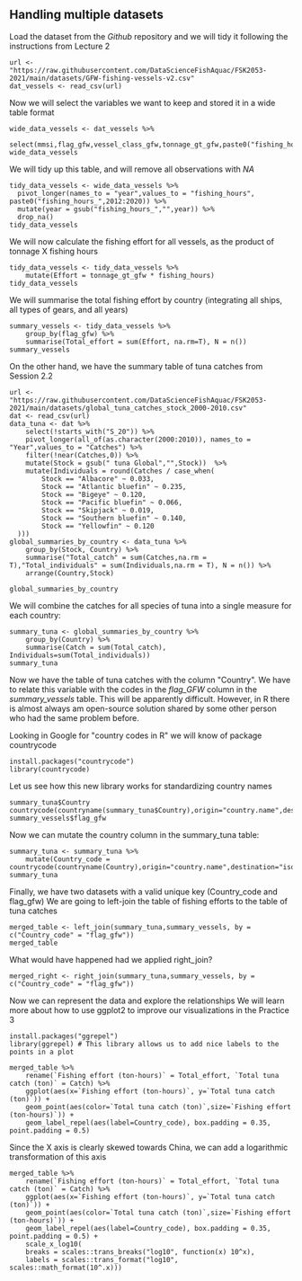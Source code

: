 ## Handling multiple datasets

Load the dataset from the _Github_ repository and we will tidy it following the instructions from Lecture 2
```
url <- "https://raw.githubusercontent.com/DataScienceFishAquac/FSK2053-2021/main/datasets/GFW-fishing-vessels-v2.csv"
dat_vessels <- read_csv(url)
```

Now we will select the variables we want to keep and stored it in a wide table format
```
wide_data_vessels <- dat_vessels %>% 
  select(mmsi,flag_gfw,vessel_class_gfw,tonnage_gt_gfw,paste0("fishing_hours_",2012:2020))
wide_data_vessels
```
We will tidy up this table, and will remove all observations with _NA_
```
tidy_data_vessels <- wide_data_vessels %>% 
  pivot_longer(names_to = "year",values_to = "fishing_hours", paste0("fishing_hours_",2012:2020)) %>%
  mutate(year = gsub("fishing_hours_","",year)) %>%
  drop_na()
tidy_data_vessels
```

We will now calculate the fishing effort for all vessels, as the product of tonnage X fishing hours
```
tidy_data_vessels <- tidy_data_vessels %>%
	mutate(Effort = tonnage_gt_gfw * fishing_hours)
tidy_data_vessels
```

We will summarise the total fishing effort by country (integrating all ships, all types of gears, and all years)
```
summary_vessels <- tidy_data_vessels %>% 
	group_by(flag_gfw) %>% 
	summarise(Total_effort = sum(Effort, na.rm=T), N = n())
summary_vessels
```

On the other hand, we have the summary table of tuna catches from Session 2.2

```
url <- "https://raw.githubusercontent.com/DataScienceFishAquac/FSK2053-2021/main/datasets/global_tuna_catches_stock_2000-2010.csv"
dat <- read_csv(url)
data_tuna <- dat %>% 
	select(!starts_with("S_20")) %>%
	pivot_longer(all_of(as.character(2000:2010)), names_to = "Year",values_to = "Catches") %>%
	filter(!near(Catches,0)) %>%
	mutate(Stock = gsub(" tuna Global","",Stock))  %>%
	mutate(Individuals = round(Catches / case_when(
		Stock == "Albacore" ~ 0.033,
	    Stock == "Atlantic bluefin" ~ 0.235,
	    Stock == "Bigeye" ~ 0.120,
	    Stock == "Pacific bluefin" ~ 0.066,
	    Stock == "Skipjack" ~ 0.019,
	    Stock == "Southern bluefin" ~ 0.140,
	    Stock == "Yellowfin" ~ 0.120
  )))
global_summaries_by_country <- data_tuna %>% 
	group_by(Stock, Country) %>% 
	summarise("Total_catch" = sum(Catches,na.rm = T),"Total_individuals" = sum(Individuals,na.rm = T), N = n()) %>% 
	arrange(Country,Stock)

global_summaries_by_country
```

We will combine the catches for all species of tuna into a single measure for each country:
```
summary_tuna <- global_summaries_by_country %>% 
	group_by(Country) %>% 
	summarise(Catch = sum(Total_catch), Individuals=sum(Total_individuals))
summary_tuna
```

Now we have the table of tuna catches with the column "Country".
We have to relate this variable with the codes in the _flag_GFW_ column in the _summary_vessels_ table.
This will be apparently difficult. 
However, in R there is almost always am open-source solution shared by some other person who had the same problem before.

Looking in Google for "country codes in R" we will know of package countrycode
```
install.packages("countrycode")
library(countrycode)
```

Let us see how this new library works for standardizing country names
```
summary_tuna$Country
countrycode(countryname(summary_tuna$Country),origin="country.name",destination="iso3c")
summary_vessels$flag_gfw
```

Now we can mutate the country column in the summary_tuna table:
```
summary_tuna <- summary_tuna %>% 
	mutate(Country_code = countrycode(countryname(Country),origin="country.name",destination="iso3c"))
summary_tuna
```
Finally, we have two datasets with a valid unique key (Country_code and flag_gfw)
We are going to left-join the table of fishing efforts to the table of tuna catches
```
merged_table <- left_join(summary_tuna,summary_vessels, by = c("Country_code" = "flag_gfw"))
merged_table
```
What would have happened had we applied right_join?
```
merged_right <- right_join(summary_tuna,summary_vessels, by = c("Country_code" = "flag_gfw"))
```
Now we can represent the data and explore the relationships
We will learn more about how to use ggplot2 to improve our visualizations in the Practice 3
```
install.packages("ggrepel")
library(ggrepel) # This library allows us to add nice labels to the points in a plot

merged_table %>% 
	rename(`Fishing effort (ton-hours)` = Total_effort, `Total tuna catch (ton)` = Catch) %>%
	ggplot(aes(x=`Fishing effort (ton-hours)`, y=`Total tuna catch (ton)`)) +
	geom_point(aes(color=`Total tuna catch (ton)`,size=`Fishing effort (ton-hours)`)) +
	geom_label_repel(aes(label=Country_code), box.padding = 0.35, point.padding = 0.5)
```

Since the X axis is clearly skewed towards China, we can add a logarithmic transformation of this axis
```
merged_table %>% 
	rename(`Fishing effort (ton-hours)` = Total_effort, `Total tuna catch (ton)` = Catch) %>%
	ggplot(aes(x=`Fishing effort (ton-hours)`, y=`Total tuna catch (ton)`)) +
	geom_point(aes(color=`Total tuna catch (ton)`,size=`Fishing effort (ton-hours)`)) +
	geom_label_repel(aes(label=Country_code), box.padding = 0.35, point.padding = 0.5) +
	scale_x_log10(
	breaks = scales::trans_breaks("log10", function(x) 10^x),
	labels = scales::trans_format("log10", scales::math_format(10^.x)))
```
